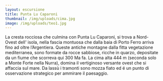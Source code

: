 ```yaml
---
layout: escursione
title: Punta Lu Caparoni
thumbnail: /img/uploads/cima.jpg
image: /img/uploads/teo1.jpg
---
```

La cresta rocciosa che culmina con Punta Lu Caparoni, si trova a Nord-Ovest dell' isola, nella fascia montuosa che dalla baia di Porto Ferro arriva fino ad oltre l’Argentiera. Queste antiche montagne dalla fitta vegetazione mediterranea, sono formate da rocce sabbiose, ricche in quarzo, depositate da un fiume che scorreva qui 300 Ma fa. La cima alta 444 m (seconda solo a Monte Forte nella Nurra), domina il vertiginoso versante ovest che si affaccia sul mare. Da lassù i tramonti sono mozza fiato ed é un punto di osservazione strategico per ammirare il paesaggio.
